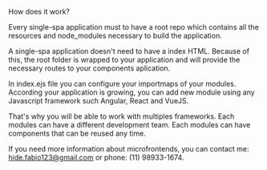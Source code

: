 How does it work? 

Every single-spa application must to have a root repo which contains all the resources and node_modules necessary to build the application.

A single-spa application doesn't need to have a index HTML. Because of this, the root folder is wrapped to your application and will provide the necessary routes to your components aplication. 

In index.ejs file you can configure your importmaps of your modules. According your application is growing, you can add new module using any Javascript framework such Angular, React and VueJS.

That's why you will be able to work with multiples frameworks. Each modules can have a different development team. Each modules can have components that can be reused any time.

If you need more information about microfrontends, you can contact me: hide.fabio123@gmail.com or phone: (11) 98933-1674.